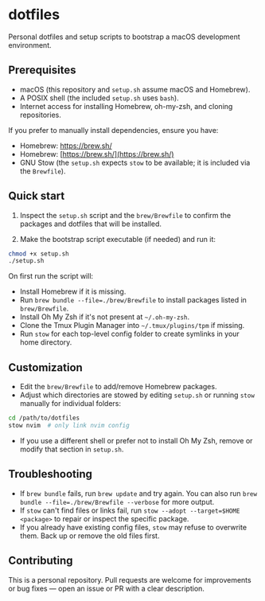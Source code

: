 # dotfiles

Personal dotfiles and setup scripts to bootstrap a macOS development environment.

## Prerequisites

- macOS (this repository and `setup.sh` assume macOS and Homebrew).
- A POSIX shell (the included `setup.sh` uses `bash`).
- Internet access for installing Homebrew, oh-my-zsh, and cloning repositories.

If you prefer to manually install dependencies, ensure you have:

- Homebrew: https://brew.sh/
- Homebrew: [https://brew.sh/](https://brew.sh/)
- GNU Stow (the `setup.sh` expects `stow` to be available; it is included via the `Brewfile`).

## Quick start

1. Inspect the `setup.sh` script and the `brew/Brewfile` to confirm the packages and dotfiles that will be installed.

2. Make the bootstrap script executable (if needed) and run it:

```bash
chmod +x setup.sh
./setup.sh
```

On first run the script will:

- Install Homebrew if it is missing.
- Run `brew bundle --file=./brew/Brewfile` to install packages listed in `brew/Brewfile`.
- Install Oh My Zsh if it's not present at `~/.oh-my-zsh`.
- Clone the Tmux Plugin Manager into `~/.tmux/plugins/tpm` if missing.
- Run `stow` for each top-level config folder to create symlinks in your home directory.

## Customization

- Edit the `brew/Brewfile` to add/remove Homebrew packages.
- Adjust which directories are stowed by editing `setup.sh` or running `stow` manually for individual folders:

```bash
cd /path/to/dotfiles
stow nvim  # only link nvim config
```

- If you use a different shell or prefer not to install Oh My Zsh, remove or modify that section in `setup.sh`.

## Troubleshooting

- If `brew bundle` fails, run `brew update` and try again. You can also run `brew bundle --file=./brew/Brewfile --verbose` for more output.
- If `stow` can't find files or links fail, run `stow --adopt --target=$HOME <package>` to repair or inspect the specific package.
- If you already have existing config files, `stow` may refuse to overwrite them. Back up or remove the old files first.

## Contributing

This is a personal repository. Pull requests are welcome for improvements or bug fixes — open an issue or PR with a clear description.
